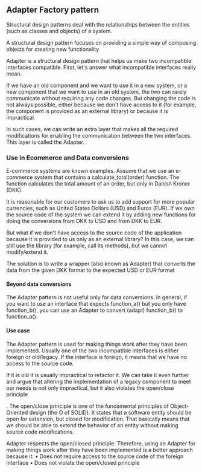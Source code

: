 ## Adapter Factory pattern
Structural design patterns deal with the relationships between the entities (such as classes and objects) of a system.
 
A structural design pattern focuses on providing a simple way of composing objects for creating new functionality

Adapter is a structural design pattern that helps us make two incompatible interfaces compatible.
First, let's answer what incompatible interfaces really mean. 

If we have an old component and we want to use it in a new system, or a new component that we want to use in an old system,
the two can rarely communicate without requiring any code changes. But changing the code is not always possible,
either because we don't have access to it (for example, the component is provided as an external library)
or because it is impractical. 

In such cases, we can write an extra layer that makes all the required modifications for enabling the communication
between the two interfaces. This layer is called the Adapter.



### Use in Ecommerce and Data conversions
E-commerce systems are known examples. Assume that we use an e-commerce system that contains a calculate_total(order) function. 
The function calculates the total amount of an order, but only in Danish Kroner (DKK). 

It is reasonable for our customers to ask us to add support for more popular currencies, 
such as United States Dollars (USD) and Euros (EUR). If we own the source code of the system
we can extend it by adding new functions for doing the conversions from DKK to USD and from DKK to EUR.

But what if we don't have access to the source code of the application because it is provided to us 
only as an external library? In this case, we can still use the library (for example, call its methods),
but we cannot modify/extend it. 

The solution is to write a wrapper (also known as Adapter) that converts 
the data from the given DKK format to the expected USD or EUR format

#### Beyond data conversions

The Adapter pattern is not useful only for data conversions. In general, if you want
to use an interface that expects function_a() but you only have function_b(), you
can use an Adapter to convert (adapt) function_b() to function_a().


#### Use case

The Adapter pattern is used for making things work after they have been
implemented. Usually one of the two incompatible interfaces
is either foreign or old/legacy. If the interface is foreign, it means that we have no
access to the source code. 

If it is old it is usually impractical to refactor it. We can take
it even further and argue that altering the implementation of a legacy component to
meet our needs is not only impractical, but it also violates the open/close principle

. The open/close principle is one of the fundamental principles
of Object-Oriented design (the O of SOLID). It states that a software entity should
be open for extension, but closed for modification. That basically means that we
should be able to extend the behavior of an entity without making source code
modifications. 

Adapter respects the open/closed principle.
Therefore, using an Adapter for making things work after they have been
implemented is a better approach because it:
• Does not require access to the source code of the foreign interface
• Does not violate the open/closed principle